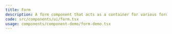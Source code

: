 ```yaml
---
title: Form
description: A form component that acts as a container for various form controls. It provides a structured way to collect user input and includes form messages to display validation errors or success messages.
code: src/components/ui/form.tsx
usage: components/component-demo/form-demo.tsx
---
```

